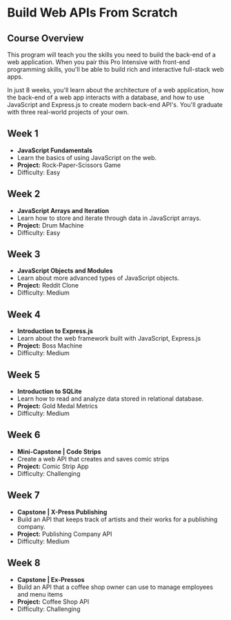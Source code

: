 # Build Web APIs From Scratch

## Course Overview

This program will teach you the skills you need to build the back-end of a web application. When you pair this Pro Intensive with front-end programming skills, you'll be able to build rich and interactive full-stack web apps.

In just 8 weeks, you'll learn about the architecture of a web application, how the back-end of a web app interacts with a database, and how to use JavaScript and Express.js to create modern back-end API's. You'll graduate with three real-world projects of your own.

## Week 1
* **JavaScript Fundamentals**
* Learn the basics of using JavaScript on the web.
* **Project:** Rock-Paper-Scissors Game
* Difficulty: Easy

## Week 2
* **JavaScript Arrays and Iteration**
* Learn how to store and iterate through data in JavaScript arrays.
* **Project:** Drum Machine
* Difficulty: Easy

## Week 3
* **JavaScript Objects and Modules**
* Learn about more advanced types of JavaScript objects.
* **Project:** Reddit Clone
* Difficulty: Medium

## Week 4
* **Introduction to Express.js**
* Learn about the web framework built with JavaScript, Express.js
* **Project:** Boss Machine
* Difficulty: Medium

## Week 5
* **Introduction to SQLite**
* Learn how to read and analyze data stored in relational database.
* **Project:** Gold Medal Metrics
* Difficulty: Medium

## Week 6
* **Mini-Capstone | Code Strips**
* Create a web API that creates and saves comic strips
* **Project:** Comic Strip App
* Difficulty: Challenging

## Week 7
* **Capstone | X-Press Publishing**
* Build an API that keeps track of artists and their works for a publishing company.
* **Project:** Publishing Company API
* Difficulty: Medium

## Week 8
* **Capstone | Ex-Pressos**
* Build an API that a coffee shop owner can use to manage employees and menu items
* **Project:** Coffee Shop API
* Difficulty: Challenging